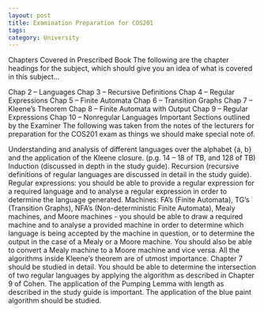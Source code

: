 ```yaml
---
layout: post
title: Examination Preparation for COS201
tags: 
category: University
---
```

Chapters Covered in Prescribed Book
The following are the chapter headings for the subject, which should give you an idea of what is covered in this subject…

Chap 2 – Languages
Chap 3 – Recursive Definitions
Chap 4 – Regular Expressions
Chap 5 – Finite Automata
Chap 6 – Transition Graphs
Chap 7 – Kleene’s Theorem
Chap 8 – Finite Automata with Output
Chap 9 – Regular Expressions
Chap 10 – Nonregular Languages
Important Sections outlined by the Examiner
The following was taken from the notes of the lecturers for preparation for the COS201 exam as things we should make special note of.

Understanding and analysis of different languages over the alphabet {a, b} and the application of the Kleene closure. (p.g. 14 – 18 of TB, and 128 of TB) 
Induction (discussed in depth in the study guide). 
Recursion (recursive definitions of regular languages are discussed in detail in the study guide). 
Regular expressions: you should be able to provide a regular expression for a required language and to analyse a regular expression in order to determine the language generated. 
Machines: FA’s (Finite Automata), TG’s (Transition Graphs), NFA’s (Non-deterministic Finite Automata), Mealy machines, and Moore machines - you should be able to draw a required machine and to analyse a provided machine in order to determine which language is being accepted by the machine in question, or to determine the output in the case of a Mealy or a Moore machine. You should also be able to convert a Mealy machine to a Moore machine and vice versa.
All the algorithms inside Kleene’s theorem are of utmost importance. Chapter 7 should be studied in detail. 
You should be able to determine the intersection of two regular languages by applying the algorithm as described in Chapter 9 of Cohen. 
The application of the Pumping Lemma with length as described in the study guide is important. 
The application of the blue paint algorithm should be studied.
